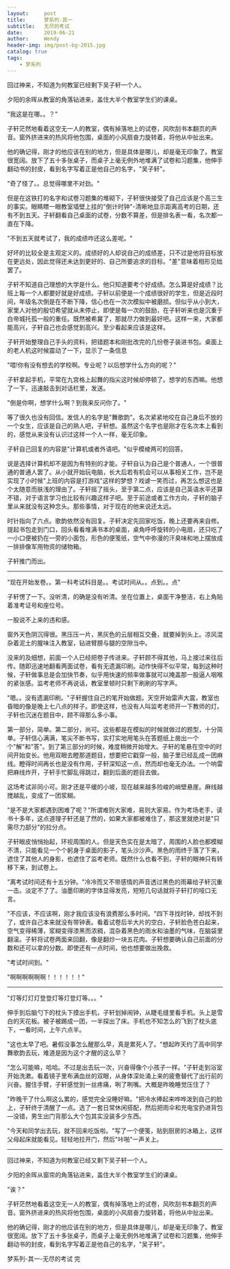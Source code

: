 ```yaml
---
layout:     post                    
title:      梦系列-其一           
subtitle:   无尽的考试
date:       2019-06-21           
author:     Wendy                      
header-img: img/post-bg-2015.jpg    
catalog: true                       
tags:                               
    - 梦系列
---
```


回过神来，不知道为何教室已经剩下吴子轩一个人。

夕阳的余晖从教室的角落钻进来，盖住大半个教室学生们的课桌。

"我这是在哪。。？"

子轩茫然地看着这空无一人的教室，偶有掉落地上的试卷，风吹刮书本翻页的声音。窗外挤进来的热风将他包围，桌面的小风扇奋力旋转着，将他从中扯出来。

他的确记得，刚才的他应该在别的地方，但是具体是哪儿，却是毫无印象了。教室很宽阔。放下了五十多张桌子，而桌子上毫无例外地堆满了试卷和习题集，他伸手翻动书的封皮，看到名字写着正是他自己的名字，"吴子轩"。

"奇了怪了。。总觉得哪里不对劲。"

但是在这铁打的名字和试卷习题集的堆砌下，子轩很快接受了自己应该是个高三生的事实。眼睛瞟一眼教室墙壁上挂的"倒计时钟"-清晰地显示距离高考的日期，还有不到五天。子轩翻看自己桌面的试卷，分数不算差，但是排名表一看，名次都一直在下降。

"不到五天就考试了，我的成绩咋还这么差呢。"

好坏的比较全是主观定义的。成绩好的人却说自己的成绩差，只不过是他将目标放在更远处，因此觉得还未达到更好的、自己所要追求的目标。"差"意味着相形见绌罢了。

子轩不知道自己理想的大学是什么。他只知道要考个好成绩。怎么算是好成绩？比班上每一个人都要好就是好成绩。子轩以前便是一个成绩很好的学生，但是近段时间，年级名次倒是在不断下降，信心也在一次次模拟中被磨损。但似乎从小到大，家里人对他的殷切希望就从未停止，即使是每一次的鼓励，在子轩听来也是沉重于白帝城托孤一般的重任。既然被希冀了，那就尽力做到最好吧。这样一来，大家都能高兴，子轩自己也会感觉到高兴。至少看起来应该是这样。

子轩开始整理自己手头的资料，把错题本和刚批改完的几份卷子装进书包。桌面上的老人机这时候震动了一下，显示了一条信息

"喂!你有没有想去的学校啊。专业呢？以后想学什么方向的呢？"

子轩拿起手机，平常在九宫格上起舞的指尖这时候却停顿了。想学的东西嘛。他想了一下，迅速敲击到对话栏里，发送。

"倒是你啊，想学什么啊？到我来反问你了。"

等了很久也没有回信。发信人的名字是"舞歌韵"。名次紧紧地咬在自己身后不放的一个女生，应该是自己的熟人吧，子轩想。虽然这个名字也是刚才在名次本上看到的，感觉从来没有认识过这样一个人一样，毫无印象。

子轩自己回复的内容是"计算机或者外语吧。"似乎模棱两可的回答。

说是选择计算机却不是因为有特别的才能。子轩自认为自己是个普通人，一个很普通的普通人罢了。从小就开始玩电脑，长大后若有机会可以从事相关工作，岂不是实现了小时候"上班的内容是打游戏"这样的梦想？戏谑一笑而过，再怎么想这也是个太随意而肤浅的理由了。子轩摇了摇头，至于第二点，应该是自己英语水平还算不错，对于语言学习也比较有兴趣这样子吧。至于前途或者工作方向，子轩的脑子里从来就没有这种念头。那些事情，对于现在的他来说还太远。

时针指向了六点。歌韵依然没有回复。子轩决定先回家吃饭，晚上还要再来自修。提起书包走到门口，回头看看堆满书本的桌面，桌角呼呼旋转的小电扇，还只吃了一小口便被扔在一旁的小面包，形色的便笺纸，空气中弥漫的汗臭味和地上摆放成一排排像军用物资的储物箱。

子轩推门而出。

---

"现在开始发卷。。第一科考试科目是。。考试时间从。。点到。。点"

子轩愣了一下。没听清，的确是没有听清。坐在位置上，桌面干净整洁，右上角贴着准考证号和座位号。

一股说不上来的违和感。

窗外天色阴沉得很。黑压压一片，黑灰色的云层相互交叠，就要掉到头上。凉风混杂着泥土的腥味注入教室，钻进臂膀与腿的空隙当中。

没来的及细想，前面一个人已经把卷子传进来。子轩顾不得其他，马上接过来往后传。随即迅速地翻看两面试卷，看有无遗漏印刷。动作快得不似平常，每到这种时候，子轩做事总是会加快节奏，似乎用快速的频率做事就可以掩盖那一股逼人咽喉的紧张感。监考老师不再说话，教室里顿时只剩下刷刷的写字声。

"嗯。。没有遗漏印刷。"子轩握住自己的笔开始做题。天空开始雷声大震，教室也昏暗的像是晚上七八点的样子。即使这样，也没有人叫监考老师开一下教师的灯。子轩也沉迷在题目中，顾不得那么多小事。

第一部分，简单。第二部分，尚可。这些都是在模拟的时候就做过的题型，十分简单。子轩信心满满，笔尖不断书写，实打实地用笔头在答题纸上凿出一个个"解"和"答"。到了第三部分的时候，难度稍微开始增大。子轩的笔悬在空中的时间开始变长。他用双眼去瞪那道题目，想要把它戳穿一般，脑子里已经乱成一团麻线。瞪得时间再长也是没有作用，子轩深知这一点，然而却也毫无办法。一个响雷把麻线炸开，子轩手忙脚乱得跳过，翻到后面的题目去做。

这场考试非同小可。刚才还是平缓的小坡，现在越来越多险峻的峭壁悬崖。麻线越搅越乱，变成了一团浆糊。

"是不是大家都遇到困难了呢？"所谓难则大家难，易则大家易。作为考场老手，读书十多年，这点道理子轩还是了然的，如果大家都被难住了，那这里就绝对是"只需尽力部分"的拉分点。

子轩眼皮悄悄抬起，环视周围的人。但是天色实在是太暗了，周围的人脸也都模糊不清，只能看见一个个躬身于桌面的影子，笔头沙沙声。黑色的雨终于落了下来，遮住了其他人的身影，也遮住了监考老师。既然什么也看不到，子轩的眼神只有转移下来，到试卷上。

"离考试时间还有十五分钟。"冷冷而又不带感情的声音透过黑色的雨幕给子轩沉重一击。淡定不了了。油墨印刷的字体显得发亮，短短几句话就将子轩打的哑口无言。

"不应该，不应该啊，刚才我应该没有浪费那么多时间。"四下寻找时钟，却找不到了，或许自己本来就没有带钟表。看着试卷后半大片的空白，子轩脸色苍白起来，空气变得稀薄，浆糊变得漆黑而浓稠，混杂着黑色的雨水和油墨的气味，在脑袋里翻滚。子轩将试卷两面来回翻，像是翻炒一块五花肉。子轩想要确认自己前面的分数和还可以拿的分数。即使还有一点时间，他也想要做出挽救。

"考试时间到。"

"啊啊啊啊啊啊！！！！！！"

---

"灯等灯灯灯登登灯等灯登灯等。。。"

伸手到后脑勺下的枕头下摸出手机，子轩划掉闹钟，从睫毛缝里看手机。头上是雪白的天花板。被子被踢成一团，一半探出了床。手机也不知怎么的飞到了枕头底下，一看时间，上午六点半。

"这也太早了吧。暑假没事怎么醒那么早，真是累死人了。"想起昨天约了高中同学舞歌韵去玩，难道是因为这个才醒的这么早？

"怎么可能嘛，哈哈。不过是出去玩一次，兴奋得像个小孩子一样。"子轩走到浴室开始洗漱。看着镜子里布满血丝的双眼，从身体深处涌上来的疲惫替代了出行前的兴奋。握住手臂，子轩感觉到一丝疼痛，咧了咧嘴。大概是昨晚睡觉压住了？

"昨晚干了什么啊这么累的，感觉完全没睡好嘛。"把冷水捧起来哗哗泼到自己的脸上，子轩终于清醒了一点。选了一套日常休闲搭配，然后把雨伞和充电宝扔进背包—没错，男生出门背那么大个包其实没装多少东西。

"今天和同学出去玩，就不回来吃饭啦。"写了一个便笺，贴到厨房的冰箱上，这样父母起床就能看见。轻轻地拉开门，然后"咔啪"一声关上。

---

回过神来，不知道为何教室已经又剩下吴子轩一个人。

夕阳的余晖从窗帘的角落钻进来，盖住大半个教室学生们的课桌。

"诶？"

子轩茫然地看着这空无一人的教室，偶有掉落地上的试卷，风吹刮书本翻页的声音。窗外挤进来的热风将他包围，桌面的小风扇奋力旋转着，将他从中扯出来。

他的确记得，刚才的他应该在别的地方，但是具体是哪儿，却是毫无印象了。教室很宽阔。放下了五十多张桌子，而桌子上毫无例外地堆满了试卷和习题集，他伸手翻动书的封皮，看到名字写着正是他自己的名字，"吴子轩"。

梦系列-其一-无尽的考试 完





